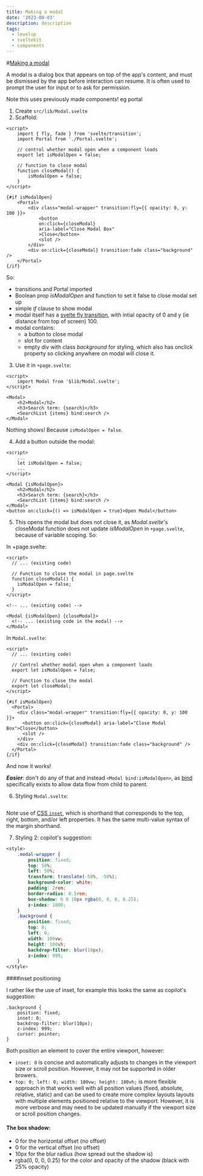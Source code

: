 ```yaml
---
title: Making a modal
date: '2023-08-03'
description: description
tags:
  - levelup
  - sveltekit
  - components
---
```

#[Making a modal](https://levelup.video/tutorials/building-svelte-components/making-a-modal)

A modal is a dialog box that appears on top of the app's content, and must be dismissed by the app before interaction can resume. It is often used to prompt the user for input or to ask for permission.

Note this uses previously made components! eg portal

1. Create ```src/lib/Modal.svelte```
2. Scaffold:

```
<script>
	import { fly, fade } from 'svelte/transition';
	import Portal from './Portal.svelte';

	// control whether modal open when a component loads
	export let isModalOpen = false;

	// function to close modal
	function closeModal() {
		isModalOpen = false;
	}
</script>

{#if isModalOpen}
	<Portal>
		<div class="modal-wrapper" transition:fly={{ opacity: 0, y: 100 }}>
			<button
			on:click={closeModal}
			aria-label="Close Modal Box"
			>Close</button>
			<slot />
		</div>
		<div on:click={closeModal} transition:fade class="background" />
	</Portal>
{/if}
```


So:
- transitions and Portal imported
- Boolean prop _isModalOpen_ and function to set it false to close modal set up
- simple _if_ clause to show modal
- modal itself has a [svelte fly transition](https://svelte.dev/docs/svelte-transition#fly), with intial opacity of 0 and y (ie distance from top of screen) 100.
- modal contains:
	- a button to close modal
	- slot for content
	- empty div with class _background_ for styling, which also has onclick property so clicking anywhere on modal will close it.

3. Use it in ```+page.svelte```:

```
<script>
	import Modal from '$lib/Modal.svelte';
</script>

<Modal>
	<h2>Modal</h2>
	<h3>Search term: {search}</h3>
	<SearchList {items} bind:search />
</Modal>
```
Nothing shows! Because ```isModalOpen = false```.

4. Add a button outside the modal:

```
<script>
	...
	let isModalOpen = false;
	...
</script>

<Modal {isModalOpen}>
	<h2>Modal</h2>
	<h3>Search term: {search}</h3>
	<SearchList {items} bind:search />
</Modal>
<button on:click={() => isModalOpen = true}>Open Modal</button>
```

5. This opens the modal but does not close it, as _Modal.svelte_'s closeModal function does not update _isModalOpen_ in ```+page.svelte```, because of variable scoping. So:

In +page.svelte:

```
<script>
  // ... (existing code)

  // Function to close the modal in page.svelte
  function closeModal() {
    isModalOpen = false;
  }
</script>

<!-- ... (existing code) -->

<Modal {isModalOpen} {closeModal}>
  <!-- ... (existing code in the modal) -->
</Modal>
```

In ```Modal.svelte```:

```
<script>
  // ... (existing code)

  // Control whether modal open when a component loads
  export let isModalOpen = false;

  // Function to close the modal
  export let closeModal;
</script>

{#if isModalOpen}
  <Portal>
    <div class="modal-wrapper" transition:fly={{ opacity: 0, y: 100 }}>
      <button on:click={closeModal} aria-label="Close Modal Box">Close</button>
      <slot />
    </div>
    <div on:click={closeModal} transition:fade class="background" />
  </Portal>
{/if}
```

And now it works!

***Easier***: don't do any of that and instead ```<Modal bind:isModalOpen>```, as [bind](https://svelte.dev/docs/element-directives#bind-property) specifically exists to allow data flow from child to parent.

6. Styling ```Modal.svelte```:


```

```

Note use of [CSS ```inset```](https://developer.mozilla.org/en-US/docs/Web/CSS/inset), which is shorthand that corresponds to the top, right, bottom, and/or left properties. It has the same multi-value syntax of the margin shorthand.

7. Styling 2: copilot's suggestion:

```css
<style>
    .modal-wrapper {
        position: fixed;
        top: 50%;
        left: 50%;
        transform: translate(-50%, -50%);
        background-color: white;
        padding: 2rem;
        border-radius: 0.5rem;
        box-shadow: 0 0 10px rgba(0, 0, 0, 0.25);
        z-index: 1000;
    }
    .background {
        position: fixed;
        top: 0;
        left: 0;
        width: 100vw;
        height: 100vh;
        backdrop-filter: blur(10px);
        z-index: 999;
    }
</style>
```

####inset positioning

I rather like the use of inset, for example this looks the same as copilot's suggestion:

```
.background {
    position: fixed;
    inset: 0;
    backdrop-filter: blur(10px);
    z-index: 999;
    cursor: pointer;
}
```

Both position an element to cover the entire viewport, however:
- ```inset: 0``` is concise and automatically adjusts to changes in the viewport size or scroll position. However, it may not be supported in older browers.
- ```top: 0; left: 0; width: 100vw; height: 100vh;``` is more flexible approach in that works well with all position values (fixed, absolute, relative, static) and can be used to create more complex layouts layouts with multiple elements positioned relative to the viewport. However, it is more verbose and may need  to be updated manually if the viewport size or scroll position changes.


#### The box shadow:
- 0 for the horizontal offset (no offset)
- 0 for the vertical offset (no offset)
- 10px for the blur radius (how spread out the shadow is)
- rgba(0, 0, 0, 0.25) for the color and opacity of the shadow (black with 25% opacity)
